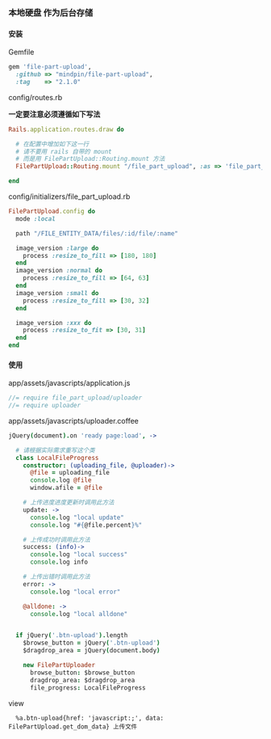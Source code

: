 ### 本地硬盘 作为后台存储

#### 安装

Gemfile  
```ruby
gem 'file-part-upload',
  :github => "mindpin/file-part-upload",
  :tag    => "2.1.0"
```

config/routes.rb  

**一定要注意必须遵循如下写法**
```ruby
Rails.application.routes.draw do

  # 在配置中增加如下这一行
  # 请不要用 rails 自带的 mount
  # 而是用 FilePartUpload::Routing.mount 方法
  FilePartUpload::Routing.mount "/file_part_upload", :as => 'file_part_upload'

end
```

config/initializers/file_part_upload.rb  
```ruby
FilePartUpload.config do
  mode :local

  path "/FILE_ENTITY_DATA/files/:id/file/:name"

  image_version :large do
    process :resize_to_fill => [180, 180]
  end
  image_version :normal do
    process :resize_to_fill => [64, 63]
  end
  image_version :small do
    process :resize_to_fill => [30, 32]
  end

  image_version :xxx do
    process :resize_to_fit => [30, 31]
  end
end
```


#### 使用

app/assets/javascripts/application.js  
```js
//= require file_part_upload/uploader
//= require uploader
```

app/assets/javascripts/uploader.coffee  
```coffee
jQuery(document).on 'ready page:load', ->

  # 请根据实际需求重写这个类
  class LocalFileProgress
    constructor: (uploading_file, @uploader)->
      @file = uploading_file
      console.log @file
      window.afile = @file

    # 上传进度进度更新时调用此方法
    update: ->
      console.log "local update"
      console.log "#{@file.percent}%"

    # 上传成功时调用此方法
    success: (info)->
      console.log "local success"
      console.log info

    # 上传出错时调用此方法
    error: ->
      console.log "local error"

    @alldone: ->
      console.log "local alldone"


  if jQuery('.btn-upload').length
    $browse_button = jQuery('.btn-upload')
    $dragdrop_area = jQuery(document.body)

    new FilePartUploader
      browse_button: $browse_button
      dragdrop_area: $dragdrop_area
      file_progress: LocalFileProgress
```

view  
```haml
  %a.btn-upload{href: 'javascript:;', data: FilePartUpload.get_dom_data} 上传文件
```
